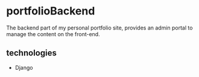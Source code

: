 # portfolioBackend
The backend part of my personal portfolio site, provides an admin portal to manage the content on the front-end.
## technologies
* Django
